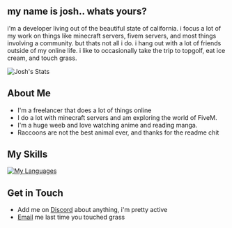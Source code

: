 ## my name is josh.. whats yours?

i'm a developer living out of the beautiful state of california. i focus a lot of my work on things like minecraft servers, fivem servers, and most things involving a community. but thats not all i do. i hang out with a lot of friends outside of my online life. i like to occasionally take the trip to topgolf, eat ice cream, and touch grass.

![Josh's Stats](https://github-readme-stats.vercel.app/api?username=Whogivsachit&theme=dark&show_icons=true&hide_border=true&count_private=true)

## About Me

- I'm a freelancer that does a lot of things online
- I do a lot with minecraft servers and am exploring the world of FiveM.
- I'm a huge weeb and love watching anime and reading manga.
- Raccoons are not the best animal ever, and thanks for the readme chit

## My Skills

[![My Languages](https://skillicons.dev/icons?i=php,javascript,html,css,mysql,py,tailwindcss,bootstrap,discordjs,cloudflare,debian,discord,git,linux,MongoDB,nginx,ps,pr,ai,ubuntu,vim,vscode,windows)](https://skillicons.dev)


## Get in Touch

- Add me on [Discord](https://discordapp.com/users/563168077123026962) about anything, i'm pretty active
- [Email](email:github@jggunter.com) me last time you touched grass
